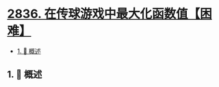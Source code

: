 # [2836. 在传球游戏中最大化函数值【困难】](https://github.com/tnotesjs/TNotes.leetcode/tree/main/notes/2836.%20%E5%9C%A8%E4%BC%A0%E7%90%83%E6%B8%B8%E6%88%8F%E4%B8%AD%E6%9C%80%E5%A4%A7%E5%8C%96%E5%87%BD%E6%95%B0%E5%80%BC%E3%80%90%E5%9B%B0%E9%9A%BE%E3%80%91)

<!-- region:toc -->

- [1. 📝 概述](#1--概述)

<!-- endregion:toc -->

## 1. 📝 概述
